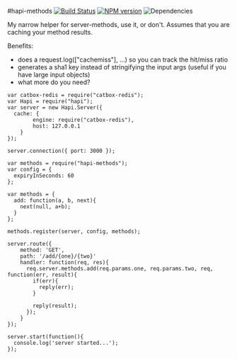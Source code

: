 #hapi-methods
[![Build Status](https://travis-ci.org/opentable/hapi-methods.png?branch=master)](https://travis-ci.org/opentable/hapi-methods) [![NPM version](https://badge.fury.io/js/hapi-methods.png)](http://badge.fury.io/js/hapi-methods) ![Dependencies](https://david-dm.org/opentable/hapi-methods.png)


My narrow helper for server-methods, use it, or don't. Assumes that you are caching your method results.

Benefits:
 - does a request.log(["cachemiss"], ...) so you can track the hit/miss ratio
 - generates a sha1 key instead of stringifying the input args (useful if you have large input objects)
 - what more do you need?

```
var catbox-redis = require("catbox-redis");
var Hapi = require("hapi");
var server = new Hapi.Server({
  cache: {
        engine: require("catbox-redis"),
        host: 127.0.0.1
    }
});

server.connection({ port: 3000 });

var methods = require("hapi-methods");
var config = {
  expiryInSeconds: 60
};

var methods = {
  add: function(a, b, next){
    next(null, a+b);
  }
};

methods.register(server, config, methods);

server.route({
    method: 'GET',
    path: '/add/{one}/{two}'
    handler: function(req, res){
      req.server.methods.add(req.params.one, req.params.two, req, function(err, result){
        if(err){
          reply(err);
        }

        reply(result);
      });
    }
});

server.start(function(){
  console.log('server started...');
});

```
